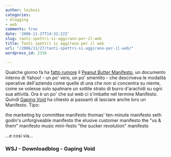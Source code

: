 ```yaml
---
author: leibniz
categories:
- blogging
- web
comments: true
date: '2006-11-27T14:32:22Z'
slug: tanti-spettri-si-aggirano-per-il-web
title: Tanti spettri si aggirano per il web
url: "/2006/11/27/tanti-spettri-si-aggirano-per-il-web/"
wordpress_id: 2336

---
```

Qualche giorno fa ha [fatto rumore](http://www.downloadblog.it/post/2905/per-yahoo-nuove-acquisizioni-e-una-ristrutturazione-in-vista) il [Peanut Butter Manifesto](http://online.wsj.com/public/article/SB116379821933826657-0mbjXoHnQwDMFH_PVeb_jqe3Chk_20061125.html), un documento interno di Yahoo! - un po' vero, un po' smentito - che descriveva le modalità operative dell'azienda come quelle di una che non si concentra su niente, come se volesse solo spalmare un sottile strato di burro d'arachidi su ogni sua attività.
Ora è un po' che sul web ci s'imbatte nel termine Manifesto. Quindi [Gaping Void](http://www.gapingvoid.com/) ha chiesto ai passanti di lasciare anche loro un Manifesto. Tipo:




the marketing by committee manifesto
thomas' ten-minute manifesto
seth godin's unforgiveable manifesto
the elusive customer manifesto
the "us & them" manifesto
music mini-festo
"the sucker revolution" manifesto

...e così via...

### WSJ - Downloadblog - Gaping Void
